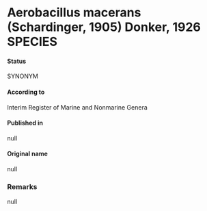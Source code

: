 # Aerobacillus macerans (Schardinger, 1905) Donker, 1926 SPECIES

#### Status
SYNONYM

#### According to
Interim Register of Marine and Nonmarine Genera

#### Published in
null

#### Original name
null

### Remarks
null